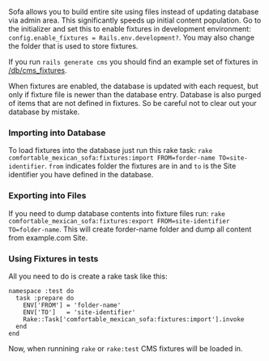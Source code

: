 Sofa allows you to build entire site using files instead of updating database via admin area. This significantly speeds up initial content population. Go to the initializer and set this to enable fixtures in development environment: `config.enable_fixtures = Rails.env.development?`. You may also change the folder that is used to store fixtures.

If you run `rails generate cms` you should find an example set of fixtures in [/db/cms\_fixtures](https://github.com/comfy/comfortable-mexican-sofa/tree/master/db/cms_fixtures).

When fixtures are enabled, the database is updated with each request, but only if fixture file is newer than the database entry. Database is also purged of items that are not defined in fixtures. So be careful not to clear out your database by mistake.

### Importing into Database
To load fixtures into the database just run this rake task: `rake comfortable_mexican_sofa:fixtures:import FROM=forder-name TO=site-identifier`. `from` indicates folder the fixtures are in and `to` is the Site identifier you have defined in the database.

### Exporting into Files
If you need to dump database contents into fixture files run: `rake comfortable_mexican_sofa:fixtures:export FROM=site-identifier TO=folder-name`. This will create forder-name folder and dump all content from example.com Site.

### Using Fixtures in tests
All you need to do is create a rake task like this:
    
    namespace :test do
      task :prepare do
        ENV['FROM'] = 'folder-name'
        ENV['TO']   = 'site-identifier'
        Rake::Task['comfortable_mexican_sofa:fixtures:import'].invoke
      end
    end

Now, when runnining `rake` or `rake:test` CMS fixtures will be loaded in.